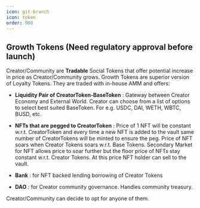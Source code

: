 ```yaml
---
icon: git-branch
icon: token 
order: 900
---
```



## Growth Tokens (Need regulatory approval before launch)
  Creator/Community are **Tradable** Social Tokens that offer potential increase in price as Creator/Community grows. Growth Tokens are superior version of Loyalty Tokens. They are traded with in-house AMM and offers:
   - <b>Liquidity Pair of CreatorToken-BaseToken</b> : Gateway between Creator Economy and External World. Creator can choose from a list of options to select best suited BaseToken. For e.g. USDC, DAI, WETH, WBTC, BUSD, etc. 

   - <b>NFTs that are pegged to CreatorToken</b> : Price of 1 NFT will be constant w.r.t. CreatorToken and every time a new NFT is added to the vault same number of CreatorTokens will be minted to ensure the peg. Price of NFT soars when Creator Tokens soars w.r.t. Base Tokens. Secondary Market for NFT allows price to soar further but the floor price of NFTs stay constant w.r.t. Creator Tokens. At this price NFT holder can sell to the vault.

   - <b>Bank</b> : for NFT backed lending borrowing of Creator Tokens

   - <b>DAO</b> : for Creator community governance. Handles community treasury.

Creator/Community can decide to opt for anyone of them.     
